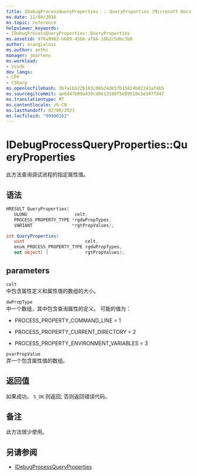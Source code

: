 ```yaml
---
title: IDebugProcessQueryProperties：： QueryProperties |Microsoft Docs
ms.date: 11/04/2016
ms.topic: reference
helpviewer_keywords:
- IDebugProcessQueryProperties::QueryProperties
ms.assetid: 976a9962-b689-45bb-afb6-16b2c5dbc3b8
author: acangialosi
ms.author: anthc
manager: jmartens
ms.workload:
- vssdk
dev_langs:
- CPP
- CSharp
ms.openlocfilehash: 3b7a1bb22b163c06b24db57b15824b82243af4b5
ms.sourcegitcommit: ae6d47b09a439cd0e13180f5e89510e3e347fd47
ms.translationtype: MT
ms.contentlocale: zh-CN
ms.lasthandoff: 02/08/2021
ms.locfileid: "99900162"
---
```

# <a name="idebugprocessquerypropertiesqueryproperties"></a>IDebugProcessQueryProperties::QueryProperties
此方法查询调试进程的指定属性值。

## <a name="syntax"></a>语法

```cpp
HRESULT QueryProperties(
   ULONG                  celt,
   PROCESS_PROPERTY_TYPE *rgdwPropTypes,
   VARIANT               *rgtPropValues);
```

```csharp
int QueryProperties(
   uint                       celt,
   enum_PROCESS_PROPERTY_TYPE rgdwPropTypes,
   out object[ ]              rgtPropValues);
```

## <a name="parameters"></a>parameters
`celt`\
中包含属性定义和属性值的数组的大小。

`dwPropType`\
中一个数组，其中包含查询属性的定义。 可能的值为：

- PROCESS_PROPERTY_COMMAND_LINE = 1

- PROCESS_PROPERTY_CURRENT_DIRECTORY = 2

- PROCESS_PROPERTY_ENVIRONMENT_VARIABLES = 3

`pvarPropValue`\
弄一个包含属性值的数组。

## <a name="return-value"></a>返回值
 如果成功， `S_OK` 则返回; 否则返回错误代码。

## <a name="remarks"></a>备注
 此方法很少使用。

## <a name="see-also"></a>另请参阅
- [IDebugProcessQueryProperties](../../../extensibility/debugger/reference/idebugprocessqueryproperties.md)
